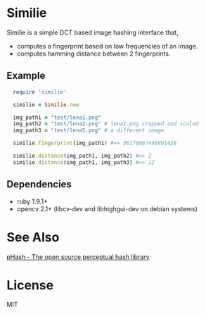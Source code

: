 # Similie

Similie is a simple DCT based image hashing interface that,

* computes a fingerprint based on low frequencies of an image.
* computes hamming distance between 2 fingerprints.

## Example

```ruby
  require 'similie'

  similie = Similie.new

  img_path1 = "test/lena1.png"
  img_path2 = "test/lena2.png" # lena1.png cropped and scaled
  img_path3 = "test/lena5.png" # a different image

  similie.fingerprint(img_path1) #=> 36170087496991428

  similie.distance(img_path1, img_path2) #=> 2
  similie.distance(img_path1, img_path3) #=> 12
```

## Dependencies

* ruby 1.9.1+
* opencv 2.1+  (libcv-dev and libhighgui-dev on debian systems)

# See Also

[pHash - The open source perceptual hash library](http://www.phash.org/)

# License

MIT
